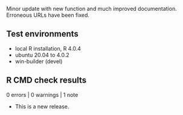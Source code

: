 Minor update with new function and much improved documentation.
Erroneous URLs have been fixed.

## Test environments
* local R installation, R 4.0.4
* ubuntu 20.04 to 4.0.2
* win-builder (devel)

## R CMD check results

0 errors | 0 warnings | 1 note

* This is a new release.
